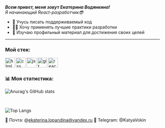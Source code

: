 ___Всем привет, меня зовут Екатерина Водянкина!___
<br/>
_Я начинающий React-разработчик😎_

* 💪 Учусь писать поддерживаемый код
* 👩‍💻 Хочу применять лучшие практики разработки
* 📙 Изучаю профильный материал для достижения своих целей 

***

### Мой стeк:

<img align="left" alt="html" width="32px" src="https://user-images.githubusercontent.com/100767361/192206038-2b194ea8-765f-452b-869d-5d046e7c44ca.png">
<img align="left" alt="css" width="32px" src="https://user-images.githubusercontent.com/100767361/192206269-7955722a-8f0e-46b4-80ef-73dd9e804d19.png">
<img align="left" alt="js" width="32px" src="https://user-images.githubusercontent.com/100767361/192206650-69ba588f-090b-45b4-85f0-d108392effbf.png">
<img align="left" alt="git" width="32px" src="https://user-images.githubusercontent.com/100767361/192206773-abbd38dd-7dcd-47b9-97de-826bd3a30836.png">
<img align="left" alt="react" width="32px" src="https://user-images.githubusercontent.com/100767361/192206913-8dd56161-b169-48e5-a440-12e188f6b5cc.png">

<br/>

<br/>

### 📊 Моя статистика:

![Anurag's GitHub stats](https://github-readme-stats.vercel.app/api?username=EkaterinaVokin&show_icons=true&theme=tokyonight)

<br/>

![Top Langs](https://github-readme-stats.vercel.app/api/top-langs/?username=EkaterinaVokin&layout=compact)


📩 Почта: @ekaterina.lopandina@yandex.ru
📱 Telegram: @KatyaVokin
